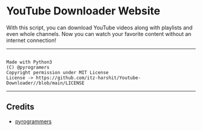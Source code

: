 # YouTube Downloader Website 

With this script, you can download YouTube videos along with playlists and even whole channels. Now you can watch your favorite content without an internet connection!  

---
```

Made with Python3
(C) @pyrogramers
Copyright permission under MIT License
License -> https://github.com/itz-harshit/Youtube-Downloader//blob/main/LICENSE

```

---
## Credits

- [pyrogrammers](https://github.com/itz-harshit)
